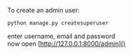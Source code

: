 To create an admin user:

```
python manage.py createsuperuser
```

enter username, email and password <br>
now open [http://127.0.0.1:8000/admin]()


